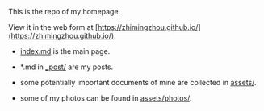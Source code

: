 This is the repo of my homepage.

View it in the web form at [https://zhimingzhou.github.io/](https://zhimingzhou.github.io/).

- [index.md](https://github.com/ZhimingZhou/zhimingzhou.github.io/blob/master/index.md) is the main page. 

- *.md in [_post/](https://github.com/ZhimingZhou/zhimingzhou.github.io/tree/master/_posts) are my posts.

- some potentially important documents of mine are collected in [assets/](https://github.com/ZhimingZhou/zhimingzhou.github.io/tree/master/assets/).

- some of my photos can be found in [assets/photos/](https://github.com/ZhimingZhou/zhimingzhou.github.io/tree/master/assets/photos).
